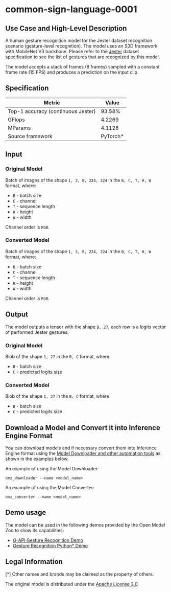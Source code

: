 # common-sign-language-0001

## Use Case and High-Level Description

A human gesture recognition model for the Jester dataset recognition scenario
(gesture-level recognition). The model uses an S3D framework with MobileNet V3 backbone.
Please refer to the [Jester](https://web.archive.org/web/20210722062232/https://20bn.com/datasets/jester/) dataset specification
to see the list of gestures that are recognized by this model.

The model accepts a stack of frames (8 frames) sampled with a constant frame rate (15 FPS)
and produces a prediction on the input clip.

## Specification

| Metric                                  | Value        |
|-----------------------------------------|--------------|
| Top-1 accuracy (continuous Jester)      | 93.58%       |
| GFlops                                  | 4.2269       |
| MParams                                 | 4.1128       |
| Source framework                        | PyTorch\*    |

## Input

### Original Model

Batch of images of the shape `1, 3, 8, 224, 224` in the `B, C, T, H, W` format, where:

- `B` - batch size
- `C` - channel
- `T` - sequence length
- `H` - height
- `W` - width

Channel order is `RGB`.

### Converted Model

Batch of images of the shape `1, 3, 8, 224, 224` in the `B, C, T, H, W` format, where:

- `B` - batch size
- `C` - channel
- `T` - sequence length
- `H` - height
- `W` - width

Channel order is `RGB`.

## Output

The model outputs a tensor with the shape `B, 27`, each row is a logits vector of performed Jester gestures.

### Original Model

Blob of the shape `1, 27` in the `B, C` format, where:

- `B` - batch size
- `C` - predicted logits size

### Converted Model

Blob of the shape `1, 27` in the `B, C` format, where:

- `B` - batch size
- `C` - predicted logits size

## Download a Model and Convert it into Inference Engine Format

You can download models and if necessary convert them into Inference Engine format using the [Model Downloader and other automation tools](../../../tools/model_tools/README.md) as shown in the examples below.

An example of using the Model Downloader:
```
omz_downloader --name <model_name>
```

An example of using the Model Converter:
```
omz_converter --name <model_name>
```

## Demo usage

The model can be used in the following demos provided by the Open Model Zoo to show its capabilities:

* [G-API Gesture Recognition Demo](../../../demos/gesture_recognition_demo/cpp_gapi/README.md)
* [Gesture Recognition Python\* Demo](../../../demos/gesture_recognition_demo/python/README.md)

## Legal Information
[\*] Other names and brands may be claimed as the property of others.

The original model is distributed under the
[Apache License 2.0](https://github.com/sovrasov/mmaction2/blob/ote/LICENSE).
